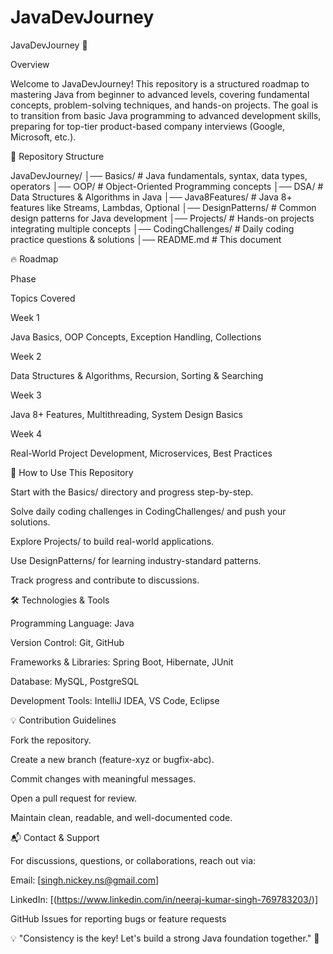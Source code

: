 # JavaDevJourney

JavaDevJourney 🚀

Overview

Welcome to JavaDevJourney! This repository is a structured roadmap to mastering Java from beginner to advanced levels, covering fundamental concepts, problem-solving techniques, and hands-on projects. The goal is to transition from basic Java programming to advanced development skills, preparing for top-tier product-based company interviews (Google, Microsoft, etc.).

📌 Repository Structure

JavaDevJourney/
│── Basics/             # Java fundamentals, syntax, data types, operators
│── OOP/                # Object-Oriented Programming concepts
│── DSA/                # Data Structures & Algorithms in Java
│── Java8Features/      # Java 8+ features like Streams, Lambdas, Optional
│── DesignPatterns/     # Common design patterns for Java development
│── Projects/           # Hands-on projects integrating multiple concepts
│── CodingChallenges/   # Daily coding practice questions & solutions
│── README.md           # This document

🔥 Roadmap

Phase

Topics Covered

Week 1

Java Basics, OOP Concepts, Exception Handling, Collections

Week 2

Data Structures & Algorithms, Recursion, Sorting & Searching

Week 3

Java 8+ Features, Multithreading, System Design Basics

Week 4

Real-World Project Development, Microservices, Best Practices

📖 How to Use This Repository

Start with the Basics/ directory and progress step-by-step.

Solve daily coding challenges in CodingChallenges/ and push your solutions.

Explore Projects/ to build real-world applications.

Use DesignPatterns/ for learning industry-standard patterns.

Track progress and contribute to discussions.

🛠 Technologies & Tools

Programming Language: Java

Version Control: Git, GitHub

Frameworks & Libraries: Spring Boot, Hibernate, JUnit

Database: MySQL, PostgreSQL

Development Tools: IntelliJ IDEA, VS Code, Eclipse

💡 Contribution Guidelines

Fork the repository.

Create a new branch (feature-xyz or bugfix-abc).

Commit changes with meaningful messages.

Open a pull request for review.

Maintain clean, readable, and well-documented code.

📬 Contact & Support

For discussions, questions, or collaborations, reach out via:

Email: [singh.nickey.ns@gmail.com]

LinkedIn: [(https://www.linkedin.com/in/neeraj-kumar-singh-769783203/)]

GitHub Issues for reporting bugs or feature requests

💡 "Consistency is the key! Let's build a strong Java foundation together." 🚀


